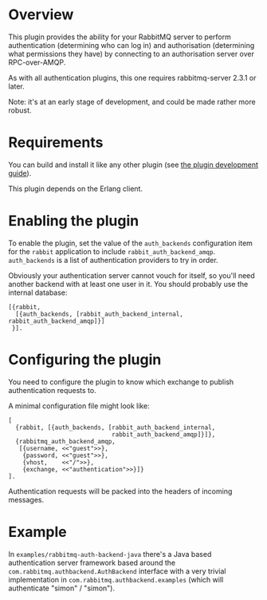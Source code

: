 # Overview

This plugin provides the ability for your RabbitMQ server to perform
authentication (determining who can log in) and authorisation
(determining what permissions they have) by connecting to an
authorisation server over RPC-over-AMQP.

As with all authentication plugins, this one requires rabbitmq-server
2.3.1 or later.

Note: it's at an early stage of development, and could be made rather
more robust.

# Requirements

You can build and install it like any other plugin (see
[the plugin development guide](http://www.rabbitmq.com/plugin-development.html)).

This plugin depends on the Erlang client.

# Enabling the plugin

To enable the plugin, set the value of the `auth_backends` configuration item
for the `rabbit` application to include `rabbit_auth_backend_amqp`.
`auth_backends` is a list of authentication providers to try in order.

Obviously your authentication server cannot vouch for itself, so
you'll need another backend with at least one user in it. You should
probably use the internal database:

    [{rabbit,
      [{auth_backends, [rabbit_auth_backend_internal, rabbit_auth_backend_amqp]}]
     }].

# Configuring the plugin

You need to configure the plugin to know which exchange to publish
authentication requests to.

A minimal configuration file might look like:

    [
      {rabbit, [{auth_backends, [rabbit_auth_backend_internal,
                                 rabbit_auth_backend_amqp]}]},
      {rabbitmq_auth_backend_amqp,
       [{username, <<"guest">>},
        {password, <<"guest">>},
        {vhost,    <<"/">>},
        {exchange, <<"authentication">>}]}
    ].

Authentication requests will be packed into the headers of incoming messages.

# Example

In `examples/rabbitmq-auth-backend-java` there's a Java based
authentication server framework based around the
`com.rabbitmq.authbackend.AuthBackend` interface with a very trivial
implementation in `com.rabbitmq.authbackend.examples` (which will
authenticate "simon" / "simon").